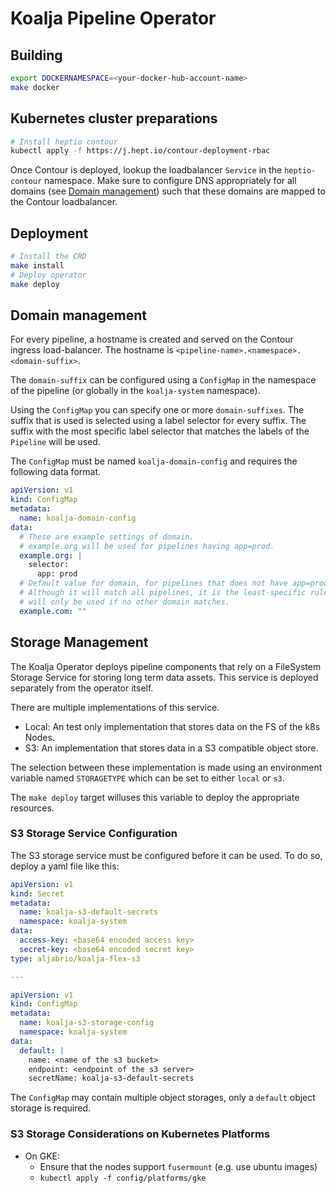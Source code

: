 # Koalja Pipeline Operator

## Building

```bash
export DOCKERNAMESPACE=<your-docker-hub-account-name>
make docker
```

## Kubernetes cluster preparations

```bash
# Install heptio contour
kubectl apply -f https://j.hept.io/contour-deployment-rbac
```

Once Contour is deployed, lookup the loadbalancer `Service` in the
`heptio-contour` namespace. Make sure to configure DNS appropriately for
all domains (see [Domain management](#Domain-management)) such that
these domains are mapped to the Contour loadbalancer.

## Deployment

```bash
# Install the CRD
make install
# Deploy operator
make deploy
```

## Domain management

For every pipeline, a hostname is created and served on the Contour ingress load-balancer.
The hostname is `<pipeline-name>.<namespace>.<domain-suffix>`.

The `domain-suffix` can be configured using a `ConfigMap` in the namespace of the pipeline
(or globally in the `koalja-system` namespace).

Using the `ConfigMap` you can specify one or more `domain-suffixes`. The suffix that is
used is selected using a label selector for every suffix. The suffix with the most specific
label selector that matches the labels of the `Pipeline` will be used.

The `ConfigMap` must be named `koalja-domain-config` and requires the following data format.

```yaml
apiVersion: v1
kind: ConfigMap
metadata:
  name: koalja-domain-config
data:
  # These are example settings of domain.
  # example.org will be used for pipelines having app=prod.
  example.org: |
    selector:
      app: prod
  # Default value for domain, for pipelines that does not have app=prod labels.
  # Although it will match all pipelines, it is the least-specific rule so it
  # will only be used if no other domain matches.
  example.com: ""
```

## Storage Management

The Koalja Operator deploys pipeline components that rely on a FileSystem Storage
Service for storing long term data assets.
This service is deployed separately from the operator itself.

There are multiple implementations of this service.

- Local: An test only implementation that stores data on the FS of the k8s Nodes.
- S3: An implementation that stores data in a S3 compatible object store.

The selection between these implementation is made using an environment
variable named `STORAGETYPE` which can be set to either `local` or `s3`.

The `make deploy` target willuses this variable to deploy the appropriate resources.

### S3 Storage Service Configuration

The S3 storage service must be configured before it can be used.
To do so, deploy a yaml file like this:

```yaml
apiVersion: v1
kind: Secret
metadata:
  name: koalja-s3-default-secrets
  namespace: koalja-system
data:
  access-key: <base64 encoded access key>
  secret-key: <base64 encoded secret key>
type: aljabrio/koalja-flex-s3

---

apiVersion: v1
kind: ConfigMap
metadata:
  name: koalja-s3-storage-config
  namespace: koalja-system
data:
  default: |
    name: <name of the s3 bucket>
    endpoint: <endpoint of the s3 server>
    secretName: koalja-s3-default-secrets
```

The `ConfigMap` may contain multiple object storages, only a `default`
object storage is required.

### S3 Storage Considerations on Kubernetes Platforms

- On GKE:
  - Ensure that the nodes support `fusermount` (e.g. use ubuntu images)
  - `kubectl apply -f config/platforms/gke`
